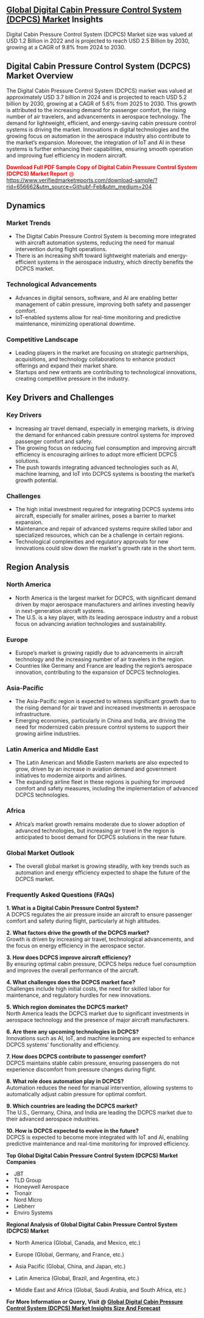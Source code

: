 <h2><a href="https://www.verifiedmarketreports.com/download-sample/?rid=656662&amp;utm_source=Githubf&amp;utm_medium=204" target="_blank">Global Digital Cabin Pressure Control System (DCPCS) Market</a> Insights</h2><p>Digital Cabin Pressure Control System (DCPCS) Market size was valued at USD 1.2 Billion in 2022 and is projected to reach USD 2.5 Billion by 2030, growing at a CAGR of 9.8% from 2024 to 2030.</p><p> <h2>Digital Cabin Pressure Control System (DCPCS) Market Overview</h2> <p>The Digital Cabin Pressure Control System (DCPCS) market was valued at approximately USD 3.7 billion in 2024 and is projected to reach USD 5.2 billion by 2030, growing at a CAGR of 5.6% from 2025 to 2030. This growth is attributed to the increasing demand for passenger comfort, the rising number of air travelers, and advancements in aerospace technology. The demand for lightweight, efficient, and energy-saving cabin pressure control systems is driving the market. Innovations in digital technologies and the growing focus on automation in the aerospace industry also contribute to the market’s expansion. Moreover, the integration of IoT and AI in these systems is further enhancing their capabilities, ensuring smooth operation and improving fuel efficiency in modern aircraft.</p> <p><p><span class=""><span style="color: #ff0000;"><strong>Download Full PDF Sample Copy of Digital Cabin Pressure Control System (DCPCS) Market Report</strong> @ </span><a href="https://www.verifiedmarketreports.com/download-sample/?rid=656662&amp;utm_source=Githubf-Feb&amp;utm_medium=204" target="_blank">https://www.verifiedmarketreports.com/download-sample/?rid=656662&amp;utm_source=Githubf-Feb&amp;utm_medium=204</a></span></p></p> <h2>Dynamics</h2> <h3>Market Trends</h3> <ul> <li>The Digital Cabin Pressure Control System is becoming more integrated with aircraft automation systems, reducing the need for manual intervention during flight operations.</li> <li>There is an increasing shift toward lightweight materials and energy-efficient systems in the aerospace industry, which directly benefits the DCPCS market.</li> </ul> <h3>Technological Advancements</h3> <ul> <li>Advances in digital sensors, software, and AI are enabling better management of cabin pressure, improving both safety and passenger comfort.</li> <li>IoT-enabled systems allow for real-time monitoring and predictive maintenance, minimizing operational downtime.</li> </ul> <h3>Competitive Landscape</h3> <ul> <li>Leading players in the market are focusing on strategic partnerships, acquisitions, and technology collaborations to enhance product offerings and expand their market share.</li> <li>Startups and new entrants are contributing to technological innovations, creating competitive pressure in the industry.</li> </ul> <h2>Key Drivers and Challenges</h2> <h3>Key Drivers</h3> <ul> <li>Increasing air travel demand, especially in emerging markets, is driving the demand for enhanced cabin pressure control systems for improved passenger comfort and safety.</li> <li>The growing focus on reducing fuel consumption and improving aircraft efficiency is encouraging airlines to adopt more efficient DCPCS solutions.</li> <li>The push towards integrating advanced technologies such as AI, machine learning, and IoT into DCPCS systems is boosting the market’s growth potential.</li> </ul> <h3>Challenges</h3> <ul> <li>The high initial investment required for integrating DCPCS systems into aircraft, especially for smaller airlines, poses a barrier to market expansion.</li> <li>Maintenance and repair of advanced systems require skilled labor and specialized resources, which can be a challenge in certain regions.</li> <li>Technological complexities and regulatory approvals for new innovations could slow down the market's growth rate in the short term.</li> </ul> <h2>Region Analysis</h2> <h3>North America</h3> <ul> <li>North America is the largest market for DCPCS, with significant demand driven by major aerospace manufacturers and airlines investing heavily in next-generation aircraft systems.</li> <li>The U.S. is a key player, with its leading aerospace industry and a robust focus on advancing aviation technologies and sustainability.</li> </ul> <h3>Europe</h3> <ul> <li>Europe’s market is growing rapidly due to advancements in aircraft technology and the increasing number of air travelers in the region.</li> <li>Countries like Germany and France are leading the region’s aerospace innovation, contributing to the expansion of DCPCS technologies.</li> </ul> <h3>Asia-Pacific</h3> <ul> <li>The Asia-Pacific region is expected to witness significant growth due to the rising demand for air travel and increased investments in aerospace infrastructure.</li> <li>Emerging economies, particularly in China and India, are driving the need for modernized cabin pressure control systems to support their growing airline industries.</li> </ul> <h3>Latin America and Middle East</h3> <ul> <li>The Latin American and Middle Eastern markets are also expected to grow, driven by an increase in aviation demand and government initiatives to modernize airports and airlines.</li> <li>The expanding airline fleet in these regions is pushing for improved comfort and safety measures, including the implementation of advanced DCPCS technologies.</li> </ul> <h3>Africa</h3> <ul> <li>Africa’s market growth remains moderate due to slower adoption of advanced technologies, but increasing air travel in the region is anticipated to boost demand for DCPCS solutions in the near future.</li> </ul> <h3>Global Market Outlook</h3> <ul> <li>The overall global market is growing steadily, with key trends such as automation and energy efficiency expected to shape the future of the DCPCS market.</li> </ul> <h3>Frequently Asked Questions (FAQs)</h3> <p><strong>1. What is a Digital Cabin Pressure Control System?</strong><br>A DCPCS regulates the air pressure inside an aircraft to ensure passenger comfort and safety during flight, particularly at high altitudes.</p> <p><strong>2. What factors drive the growth of the DCPCS market?</strong><br>Growth is driven by increasing air travel, technological advancements, and the focus on energy efficiency in the aerospace sector.</p> <p><strong>3. How does DCPCS improve aircraft efficiency?</strong><br>By ensuring optimal cabin pressure, DCPCS helps reduce fuel consumption and improves the overall performance of the aircraft.</p> <p><strong>4. What challenges does the DCPCS market face?</strong><br>Challenges include high initial costs, the need for skilled labor for maintenance, and regulatory hurdles for new innovations.</p> <p><strong>5. Which region dominates the DCPCS market?</strong><br>North America leads the DCPCS market due to significant investments in aerospace technology and the presence of major aircraft manufacturers.</p> <p><strong>6. Are there any upcoming technologies in DCPCS?</strong><br>Innovations such as AI, IoT, and machine learning are expected to enhance DCPCS systems' functionality and efficiency.</p> <p><strong>7. How does DCPCS contribute to passenger comfort?</strong><br>DCPCS maintains stable cabin pressure, ensuring passengers do not experience discomfort from pressure changes during flight.</p> <p><strong>8. What role does automation play in DCPCS?</strong><br>Automation reduces the need for manual intervention, allowing systems to automatically adjust cabin pressure for optimal comfort.</p> <p><strong>9. Which countries are leading the DCPCS market?</strong><br>The U.S., Germany, China, and India are leading the DCPCS market due to their advanced aerospace industries.</p> <p><strong>10. How is DCPCS expected to evolve in the future?</strong><br>DCPCS is expected to become more integrated with IoT and AI, enabling predictive maintenance and real-time monitoring for improved efficiency.</p> </p><p><strong>Top Global Digital Cabin Pressure Control System (DCPCS) Market Companies</strong></p><div data-test-id=""><p><li>JBT</li><li> TLD Group</li><li> Honeywell Aerospace</li><li> Tronair</li><li> Nord Micro</li><li> Liebherr</li><li> Enviro Systems</li></p><div><strong>Regional Analysis of&nbsp;Global Digital Cabin Pressure Control System (DCPCS) Market</strong></div><ul><li dir="ltr"><p dir="ltr">North America&nbsp;(Global, Canada, and Mexico, etc.)</p></li><li dir="ltr"><p dir="ltr">Europe (Global, Germany, and France, etc.)</p></li><li dir="ltr"><p dir="ltr">Asia Pacific&nbsp;(Global, China, and Japan, etc.)</p></li><li dir="ltr"><p dir="ltr">Latin America&nbsp;(Global, Brazil, and Argentina, etc.)</p></li><li dir="ltr">Middle East and Africa&nbsp;(Global, Saudi Arabia, and South Africa, etc.)</li></ul><p><strong>For More Information or Query, Visit @&nbsp;</strong><strong><a href="https://www.verifiedmarketreports.com/product/digital-cabin-pressure-control-system-dcpcs-market/?utm_source=Githubf&amp;utm_medium=204" target="_blank">Global Digital Cabin Pressure Control System (DCPCS) Market Insights Size And Forecast</a></strong></p></div>
